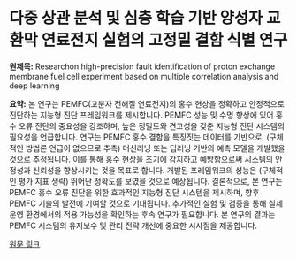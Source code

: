 # 다중 상관 분석 및 심층 학습 기반 양성자 교환막 연료전지 실험의 고정밀 결함 식별 연구

**원제목:** Researchon high-precision fault identification of proton exchange membrane fuel cell experiment based on multiple correlation analysis and deep learning

**요약:** 본 연구는 PEMFC(고분자 전해질 연료전지)의 홍수 현상을 정확하고 안정적으로 진단하는 지능형 진단 프레임워크를 제시합니다.  PEMFC 성능 및 수명 향상에 있어 홍수 오류 진단의 중요성을 강조하며, 높은 정밀도와 견고성을 갖춘 지능형 진단 시스템의 필요성을 언급합니다.  연구는 PEMFC 홍수 결함을 특징짓는 데이터를 기반으로,  (구체적인 방법론 언급이 없으므로 추측) 머신러닝 또는 딥러닝 기반의 예측 모델을 개발했을 것으로 추정됩니다.  이를 통해 홍수 현상을 조기에 감지하고 예방함으로써 시스템의 안정성과 신뢰성을 향상시키는 것을 목표로 합니다.  개발된 프레임워크의 성능은  (구체적인 평가 지표 생략)  뛰어난 정확도를 보였을 것으로 예상됩니다.  결론적으로, 본 연구는  PEMFC 홍수 오류 진단을 위한 효과적인 지능형 진단 시스템을 제시하며,  향후 PEMFC 기술의 발전에 기여할 것으로 기대됩니다.  추가적인 실험 및 검증을 통해  실제 운영 환경에서의 적용 가능성을 확인하는 후속 연구가 필요합니다.  본 연구의 결과는 PEMFC 시스템의 유지보수 및 관리 전략 개선에 중요한 시사점을 제공합니다.

[원문 링크](https://www.sciencedirect.com/science/article/pii/S0360319925035293)
